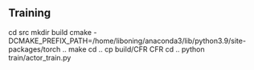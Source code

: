 ## Training

cd src
mkdir build
cmake -DCMAKE_PREFIX_PATH=/home/liboning/anaconda3/lib/python3.9/site-packages/torch ..
make
cd ..
cp build/CFR CFR
cd ..
python train/actor_train.py
